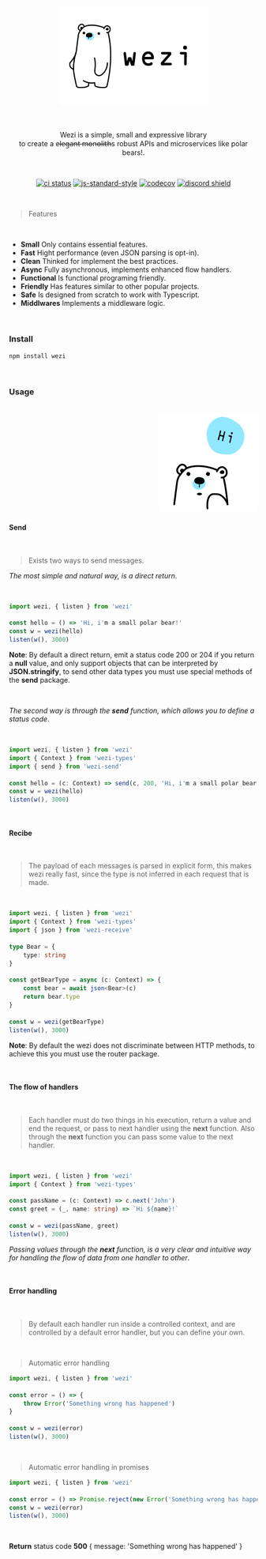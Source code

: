 <div align="center">
    <img src="https://github.com/11ume/wezi-assets/blob/main/logo.png?raw=true" width="300" height="auto"/>
</div>

<br>

<br>

<p align="center"> 
    Wezi is a simple, small and expressive library
    <br>
    to create a e̶l̶e̶g̶a̶n̶t̶ ̶m̶o̶n̶o̶l̶i̶t̶h̶s robust APIs and microservices like polar bears!. 
<p>

<br>

<div align="center"> 
    
[![ci status](https://img.shields.io/github/workflow/status/11ume/wezi/ci?style=flat&colorA=000000&colorB=000000)](https://github.com/11ume/wezi/actions?query=workflow%3Aci)
[![js-standard-style](https://img.shields.io/badge/code%20style%20-standard-standard?style=flat&colorA=000000&colorB=000000)](http://standardjs.com)
[![codecov](https://img.shields.io/badge/☂%20-coverage-☂?style=flat&colorA=000000&colorB=000000)](https://codecov.io/gh/11ume/wezi/branch/main)
[![discord shield](https://img.shields.io/discord/740090768164651008?style=flat&colorA=000000&colorB=000000&label=discord&logo=discord&logoColor=92E8FF)](https://discord.com)

</div>
    
<br>

> Features

<br>

* **Small** Only contains essential features.
* **Fast** Hight performance (even JSON parsing is opt-in).  
* **Clean** Thinked for implement the best practices.
* **Async** Fully asynchronous, implements enhanced flow handlers.
* **Functional** Is functional programing friendly.  
* **Friendly** Has features similar to other popular projects.
* **Safe** Is designed from scratch to work with Typescript.
* **Middlwares** Implements a  middleware logic.

<br>

### Install


```bash
npm install wezi
```

<br>

### Usage

<br>

<div align="right">
    <img src="https://github.com/11ume/wezi-assets/blob/main/hi2.png?raw=true" width="200" height="auto"/>
</div>

#### Send

<br>

> Exists two ways to send messages.

*The most simple and natural way, is a direct return*.

<br>

```ts
import wezi, { listen } from 'wezi'

const hello = () => 'Hi, i'm a small polar bear!'
const w = wezi(hello)
listen(w(), 3000)
```

**Note**: By default a direct return, emit a status code 200 or 204 if you return a **null** value, and only support objects that can be interpreted by **JSON.stringify**, to send other data types you must use special methods of the **send** package.

<br>

*The second way is through the **send** function, which allows you to define a status code*.

<br>

```ts
import wezi, { listen } from 'wezi'
import { Context } from 'wezi-types'
import { send } from 'wezi-send'

const hello = (c: Context) => send(c, 200, 'Hi, i'm a small polar bear!')
const w = wezi(hello)
listen(w(), 3000)
```

<br>

#### Recibe

<br>

> The payload of each messages is parsed in explicit form, this makes wezi really fast, since the type is not inferred in each request that is made.

<br>

```ts
import wezi, { listen } from 'wezi'
import { Context } from 'wezi-types'
import { json } from 'wezi-receive'

type Bear = {
    type: string
}

const getBearType = async (c: Context) => {
    const bear = await json<Bear>(c)
    return bear.type
}

const w = wezi(getBearType)
listen(w(), 3000)
```

**Note**: By default the wezi does not discriminate between HTTP methods, to achieve this you must use the router package.


<br>

#### The flow of handlers 

<br>

> Each handler must do two things in his execution, return a value and end the request, or pass to next handler using the **next** function. Also through the **next** function you can pass some value to the next handler.

<br>

```ts
import wezi, { listen } from 'wezi'
import { Context } from 'wezi-types'

const passName = (c: Context) => c.next('John')
const greet = (_, name: string) => `Hi ${name}!`

const w = wezi(passName, greet)
listen(w(), 3000)
```

*Passing values through the **next** function, is a very clear and intuitive way for handling the flow of data from one handler to other*.

<br>

#### Error handling

<br>

> By default each handler run inside a controlled context, and are controlled by a default error handler, but you can define your own.

<br>

> Automatic error handling 

```ts
import wezi, { listen } from 'wezi'

const error = () => {
    throw Error('Something wrong has happened')
}

const w = wezi(error)
listen(w(), 3000)
```

<br>

> Automatic error handling in promises 

```ts
import wezi, { listen } from 'wezi'

const error = () => Promise.reject(new Error('Something wrong has happened'))
const w = wezi(error)
listen(w(), 3000)
```

<br>


**Return** status code **500** { message: 'Something wrong has happened' }
